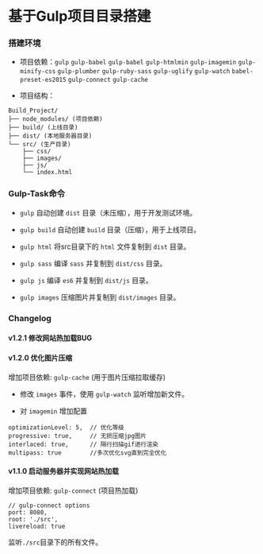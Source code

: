 # 基于Gulp项目目录搭建

### 搭建环境

- 项目依赖：`gulp` `gulp-babel` `gulp-babel` `gulp-htmlmin` `gulp-imagemin` `gulp-minify-css` `gulp-plumber` `gulp-ruby-sass` `gulp-uglify` `gulp-watch` `babel-preset-es2015` `gulp-connect` `gulp-cache`

- 项目结构：

```
Build_Project/
├── node_modules/ (项目依赖)
├── build/ (上线目录)
├── dist/ (本地服务器目录)
└── src/ (生产目录)
    ├── css/
    ├── images/
    ├── js/
    └── index.html
```

### Gulp-Task命令

- `gulp` 自动创建 `dist` 目录（未压缩），用于开发测试环境。

- `gulp build` 自动创建 `build` 目录（压缩），用于上线项目。

- `gulp html` 将src目录下的 `html` 文件复制到 `dist` 目录。

- `gulp sass` 编译 `sass` 并复制到 `dist/css` 目录。

- `gulp js` 编译 `es6` 并复制到 `dist/js` 目录。

- `gulp images` 压缩图片并复制到 `dist/images` 目录。

### Changelog

#### v1.2.1  修改网站热加载BUG

#### v1.2.0  优化图片压缩

增加项目依赖: `gulp-cache` (用于图片压缩拉取缓存)

- 修改 `images` 事件，使用 `gulp-watch` 监听增加新文件。

- 对 `imagemin` 增加配置

```
optimizationLevel: 5,  // 优化等级
progressive: true,     // 无损压缩jpg图片
interlaced: true,      // 隔行扫描gif进行渲染
multipass: true        //多次优化svg直到完全优化
```

#### v1.1.0  启动服务器并实现网站热加载

增加项目依赖: `gulp-connect` (项目热加载)

```
// gulp-connect options
port: 8080,
root: './src',
livereload: true
```

监听`./src`目录下的所有文件。
